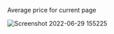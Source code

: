 Average price for current page

![Screenshot 2022-06-29 155225](https://user-images.githubusercontent.com/64557021/176532168-f073e9c8-9dea-4d3d-ae37-1d184d8e0d29.png)
